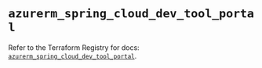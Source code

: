 # `azurerm_spring_cloud_dev_tool_portal`

Refer to the Terraform Registry for docs: [`azurerm_spring_cloud_dev_tool_portal`](https://registry.terraform.io/providers/hashicorp/azurerm/3.111.0/docs/resources/spring_cloud_dev_tool_portal).
